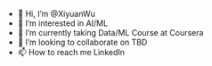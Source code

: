 - 👋 Hi, I’m @XiyuanWu
- 👀 I’m interested in AI/ML
- 🌱 I’m currently taking Data/ML Course at Coursera
- 💞️ I’m looking to collaborate on TBD
- 📫 How to reach me LinkedIn 

<!---
XiyuanWu/XiyuanWu is a ✨ special ✨ repository because its `README.md` (this file) appears on your GitHub profile.
You can click the Preview link to take a look at your changes.
--->
